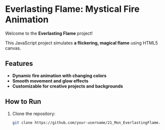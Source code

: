 # Everlasting Flame: Mystical Fire Animation

Welcome to the **Everlasting Flame** project!

This JavaScript project simulates **a flickering, magical flame** using HTML5 canvas.

## Features
- **Dynamic fire animation with changing colors**
- **Smooth movement and glow effects**
- **Customizable for creative projects and backgrounds**

## How to Run

1. Clone the repository:
   ```bash
   git clone https://github.com/your-username/21_Mon_EverlastingFlame.git
